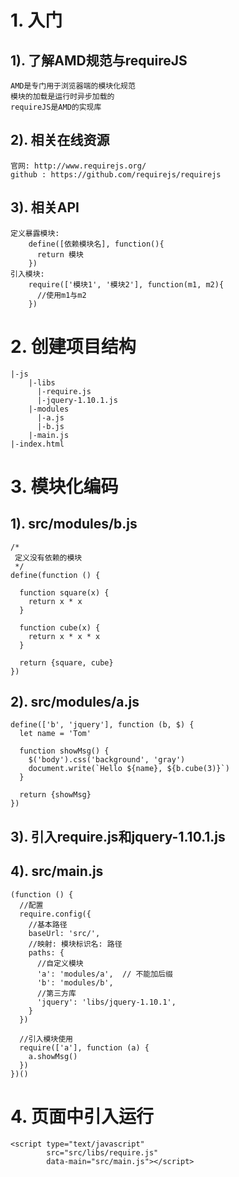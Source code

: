 # 1. 入门
## 1). 了解AMD规范与requireJS
    AMD是专门用于浏览器端的模块化规范
    模块的加载是运行时异步加载的
    requireJS是AMD的实现库

## 2). 相关在线资源
    官网: http://www.requirejs.org/
    github : https://github.com/requirejs/requirejs
    
## 3). 相关API
    定义暴露模块: 
        define([依赖模块名], function(){
          return 模块
        })
    引入模块: 
        require(['模块1', '模块2'], function(m1, m2){
          //使用m1与m2
        })
    
# 2. 创建项目结构
    |-js
        |-libs
          |-require.js
          |-jquery-1.10.1.js
        |-modules
          |-a.js
          |-b.js
        |-main.js
    |-index.html
    
# 3. 模块化编码
## 1). src/modules/b.js
    /*
     定义没有依赖的模块
     */
    define(function () {
    
      function square(x) {
        return x * x
      }
    
      function cube(x) {
        return x * x * x
      }
    
      return {square, cube}
    })

## 2). src/modules/a.js
    define(['b', 'jquery'], function (b, $) {
      let name = 'Tom'
    
      function showMsg() {
        $('body').css('background', 'gray')
        document.write(`Hello ${name}, ${b.cube(3)}`)
      }
    
      return {showMsg}
    })

## 3). 引入require.js和jquery-1.10.1.js

## 4). src/main.js
    (function () {
      //配置
      require.config({
        //基本路径
        baseUrl: 'src/',
        //映射: 模块标识名: 路径
        paths: {
          //自定义模块
          'a': 'modules/a',  // 不能加后缀
          'b': 'modules/b',
          //第三方库
          'jquery': 'libs/jquery-1.10.1',
        }
      })
    
      //引入模块使用
      require(['a'], function (a) {
        a.showMsg()
      })
    })() 

# 4. 页面中引入运行
    <script type="text/javascript" 
            src="src/libs/require.js" 
            data-main="src/main.js"></script>